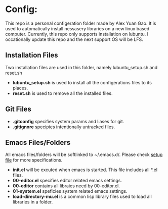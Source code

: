 # Config: 

This repo is a personal configeration folder made by Alex Yuan Gao. It is used to automatically install nessasery libraries on a new linux based computer.
Currently, this repo only supports installation on lubuntu. I occationally update this repo and the next support OS will be LFS.

## Installation Files
Two installation files are used in this folder, namely lubuntu_setup.sh and reset.sh

- __lubuntu_setup.sh__ is used to install all the configerations files to its places.
- __reset.sh__ is used to remove all the installed files.

## Git Files

- __.gitconfig__ specifies system params and liases for git.
- __.gitignore__ specipies intentionally untracked files.

## Emacs Files/Folders
All emacs files/folders will be softlinked to ~/.emacs.d/.  Please check [setup file](lubuntu_setup.sh#L54) for more specifications.

- __init.el__ will be excuted when emacs is started. This file includes all *.el files.
- __00-editor.el__ specifies editor related emacs settings.
- __00-editor__ contains all libraies need by 00-editor.el.
- __01-system.el__ speficies system related emacs settings.
- __load-directory-mu.el__ is a common lisp library files used to load all libraries in a folder.



